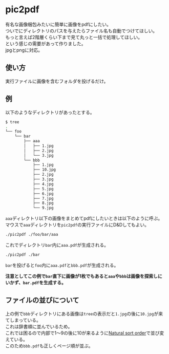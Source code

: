 # pic2pdf

有名な画像梱包みたいに簡単に画像をpdfにしたい。  
ついでにディレクトリのパスを与えたらファイル名も自動でつけてほしい。  
もっと言えば2階層くらい下まで見て丸っと一括で処理してほしい。  
という感じの需要があって作りました。  
jpgとpngに対応。

## 使い方
実行ファイルに画像を含むフォルダを投げるだけ。

## 例

以下のようなディレクトリがあったとする。

```sh
$ tree
.
└── foo
    └── bar
        ├── aaa
        │   ├── 1.jpg
        │   ├── 2.jpg
        │   └── 3.jpg
        └── bbb
            ├── 1.jpg
            ├── 10.jpg
            ├── 2.jpg
            ├── 3.jpg
            ├── 4.jpg
            ├── 5.jpg
            ├── 6.jpg
            ├── 7.jpg
            ├── 8.jpg
            └── 9.jpg
```

`aaa`ディレクトリ以下の画像をまとめてpdfにしたいときは以下のように呼ぶ。  
マウスで`aaa`ディレクトリを`pic2pdf`の実行ファイルにD&Dしてもよい。  
```sh
./pic2pdf ./foo/bar/aaa
```
これでディレクトリ`bar`内に`aaa.pdf`が生成される。

```sh
./pic2pdf ./bar
```
`bar`を投げると`foo`内に`aaa.pdf`と`bbb.pdf`が生成される。

**注意としてこの例で`bar`直下に画像が1枚でもあると`aaa`や`bbb`は画像を探索しにいかず、`bar.pdf`を生成する。**

## ファイルの並びについて
上の例で`bbb`ディレクトリにある画像は`tree`の表示だと`1.jpg`の後に`10.jpg`が来てしまっている。  
これは辞書順に並んでいるため。  
これでは困るので内部で1～9の後に10が来るように[Natural sort order](https://ja.wikipedia.org/wiki/%E8%87%AA%E7%84%B6%E9%A0%86)で並び変えている。  
このため`bbb.pdf`も正しくページ順が並ぶ。

